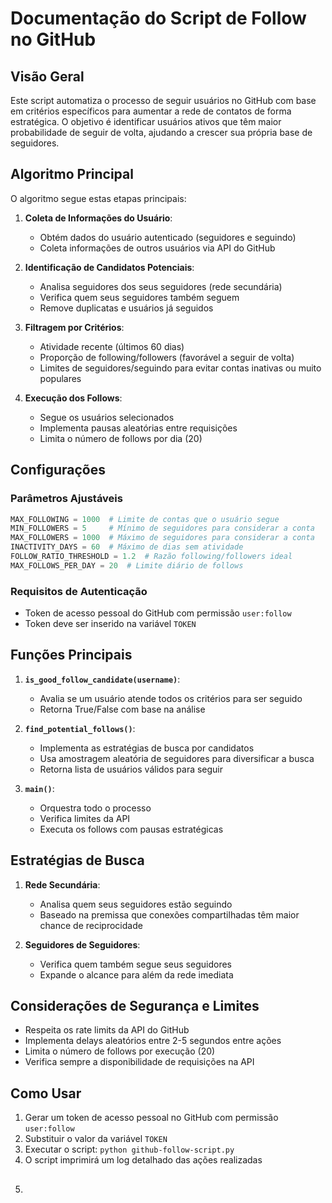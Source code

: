# Documentação do Script de Follow no GitHub

## Visão Geral
Este script automatiza o processo de seguir usuários no GitHub com base em critérios específicos para aumentar a rede de contatos de forma estratégica. O objetivo é identificar usuários ativos que têm maior probabilidade de seguir de volta, ajudando a crescer sua própria base de seguidores.

## Algoritmo Principal

O algoritmo segue estas etapas principais:

1. **Coleta de Informações do Usuário**:
   - Obtém dados do usuário autenticado (seguidores e seguindo)
   - Coleta informações de outros usuários via API do GitHub

2. **Identificação de Candidatos Potenciais**:
   - Analisa seguidores dos seus seguidores (rede secundária)
   - Verifica quem seus seguidores também seguem
   - Remove duplicatas e usuários já seguidos

3. **Filtragem por Critérios**:
   - Atividade recente (últimos 60 dias)
   - Proporção de following/followers (favorável a seguir de volta)
   - Limites de seguidores/seguindo para evitar contas inativas ou muito populares

4. **Execução dos Follows**:
   - Segue os usuários selecionados
   - Implementa pausas aleatórias entre requisições
   - Limita o número de follows por dia (20)

## Configurações

### Parâmetros Ajustáveis
```python
MAX_FOLLOWING = 1000  # Limite de contas que o usuário segue
MIN_FOLLOWERS = 5     # Mínimo de seguidores para considerar a conta
MAX_FOLLOWERS = 1000  # Máximo de seguidores para considerar a conta
INACTIVITY_DAYS = 60  # Máximo de dias sem atividade
FOLLOW_RATIO_THRESHOLD = 1.2  # Razão following/followers ideal
MAX_FOLLOWS_PER_DAY = 20  # Limite diário de follows
```

### Requisitos de Autenticação
- Token de acesso pessoal do GitHub com permissão `user:follow`
- Token deve ser inserido na variável `TOKEN`

## Funções Principais

1. **`is_good_follow_candidate(username)`**:
   - Avalia se um usuário atende todos os critérios para ser seguido
   - Retorna True/False com base na análise

2. **`find_potential_follows()`**:
   - Implementa as estratégias de busca por candidatos
   - Usa amostragem aleatória de seguidores para diversificar a busca
   - Retorna lista de usuários válidos para seguir

3. **`main()`**:
   - Orquestra todo o processo
   - Verifica limites da API
   - Executa os follows com pausas estratégicas

## Estratégias de Busca

1. **Rede Secundária**:
   - Analisa quem seus seguidores estão seguindo
   - Baseado na premissa que conexões compartilhadas têm maior chance de reciprocidade

2. **Seguidores de Seguidores**:
   - Verifica quem também segue seus seguidores
   - Expande o alcance para além da rede imediata

## Considerações de Segurança e Limites

- Respeita os rate limits da API do GitHub
- Implementa delays aleatórios entre 2-5 segundos entre ações
- Limita o número de follows por execução (20)
- Verifica sempre a disponibilidade de requisições na API

## Como Usar

1. Gerar um token de acesso pessoal no GitHub com permissão `user:follow`
2. Substituir o valor da variável `TOKEN`
3. Executar o script: `python github-follow-script.py`
4. O script imprimirá um log detalhado das ações realizadas
5. ##

